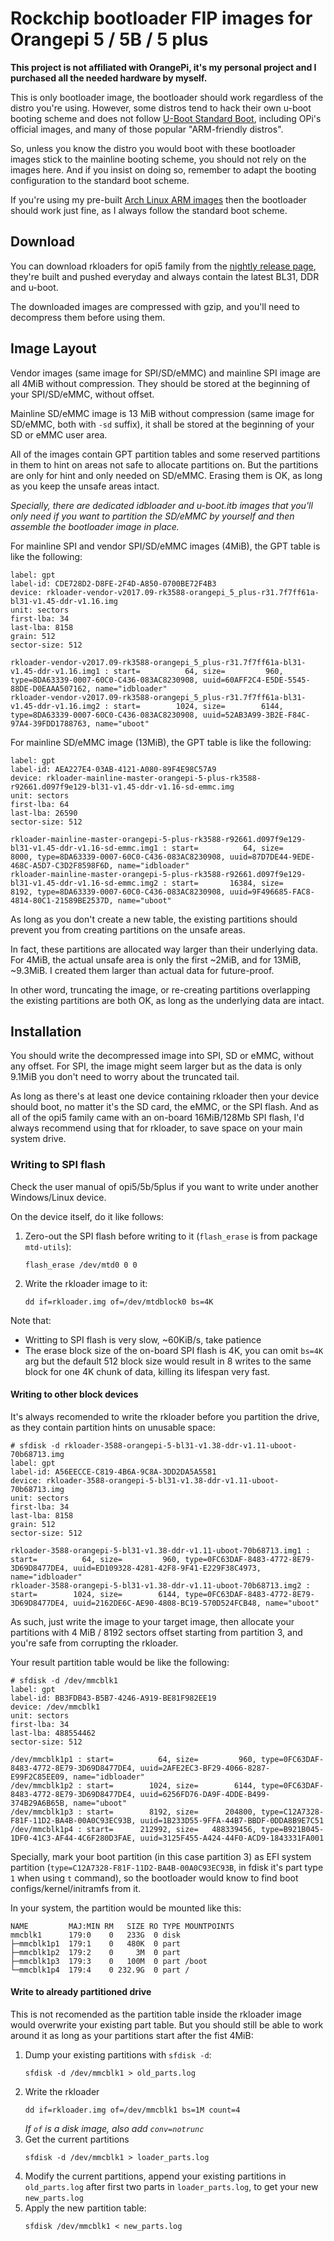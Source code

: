 # Rockchip bootloader FIP images for Orangepi 5 / 5B / 5 plus

**This project is not affiliated with OrangePi, it's my personal project and I purchased all the needed hardware by myself.**

This is only bootloader image, the bootloader should work regardless of the distro you're using. However, some distros tend to hack their own u-boot booting scheme and does not follow [U-Boot Standard Boot](https://docs.u-boot.org/en/latest/develop/bootstd.html), including OPi's official images, and many of those popular "ARM-friendly distros". 

So, unless you know the distro you would boot with these bootloader images stick to the mainline booting scheme, you should not rely on the images here. And if you insist on doing so, remember to adapt the booting configuration to the standard boot scheme.

If you're using my pre-built [Arch Linux ARM images](https://github.com/7Ji/orangepi5-archlinuxarm) then the bootloader should work just fine, as I always follow the standard boot scheme.

## Download

You can download rkloaders for opi5 family from the [nightly release page](https://github.com/7Ji/orangepi5-rkloader/releases/tag/nightly), they're built and pushed everyday and always contain the latest BL31, DDR and u-boot.

The downloaded images are compressed with gzip, and you'll need to decompress them before using them.

## Image Layout
Vendor images (same image for SPI/SD/eMMC) and mainline SPI image are all 4MiB without compression. They should be stored at the beginning of your SPI/SD/eMMC, without offset. 

Mainline SD/eMMC image is 13 MiB without compression (same image for SD/eMMC, both with `-sd` suffix), it shall be stored at the beginning of your SD or eMMC user area.

All of the images contain GPT partition tables and some reserved partitions in them to hint on areas not safe to allocate partitions on. But the partitions are only for hint and only needed on SD/eMMC. Erasing them is OK, as long as you keep the unsafe areas intact.

_Specially, there are dedicated idbloader and u-boot.itb images that you'll only need if you want to partition the SD/eMMC by yourself and then assemble the bootloader image in place._

For mainline SPI and vendor SPI/SD/eMMC images (4MiB), the GPT table is like the following:
```
label: gpt
label-id: CDE728D2-D8FE-2F4D-A850-0700BE72F4B3
device: rkloader-vendor-v2017.09-rk3588-orangepi_5_plus-r31.7f7ff61a-bl31-v1.45-ddr-v1.16.img
unit: sectors
first-lba: 34
last-lba: 8158
grain: 512
sector-size: 512

rkloader-vendor-v2017.09-rk3588-orangepi_5_plus-r31.7f7ff61a-bl31-v1.45-ddr-v1.16.img1 : start=          64, size=         960, type=8DA63339-0007-60C0-C436-083AC8230908, uuid=60AFF2C4-E5DE-5545-88DE-D0EAAA507162, name="idbloader"
rkloader-vendor-v2017.09-rk3588-orangepi_5_plus-r31.7f7ff61a-bl31-v1.45-ddr-v1.16.img2 : start=        1024, size=        6144, type=8DA63339-0007-60C0-C436-083AC8230908, uuid=52AB3A99-3B2E-F84C-97A4-39FDD1788763, name="uboot"
```
For mainline SD/eMMC image (13MiB), the GPT table is like the following:
```
label: gpt
label-id: AEA227E4-03AB-4121-A080-89F4E98C57A9
device: rkloader-mainline-master-orangepi-5-plus-rk3588-r92661.d097f9e129-bl31-v1.45-ddr-v1.16-sd-emmc.img
unit: sectors
first-lba: 64
last-lba: 26590
sector-size: 512

rkloader-mainline-master-orangepi-5-plus-rk3588-r92661.d097f9e129-bl31-v1.45-ddr-v1.16-sd-emmc.img1 : start=          64, size=        8000, type=8DA63339-0007-60C0-C436-083AC8230908, uuid=87D7DE44-9EDE-468C-A5D7-C3D2F8598F6D, name="idbloader"
rkloader-mainline-master-orangepi-5-plus-rk3588-r92661.d097f9e129-bl31-v1.45-ddr-v1.16-sd-emmc.img2 : start=       16384, size=        8192, type=8DA63339-0007-60C0-C436-083AC8230908, uuid=9F496685-FAC8-4814-80C1-21589BE2537D, name="uboot"
```
As long as you don't create a new table, the existing partitions should prevent you from creating partitions on the unsafe areas.

In fact, these partitions are allocated way larger than their underlying data. For 4MiB, the actual unsafe area is only the first ~2MiB, and for 13MiB, ~9.3MiB. I created them larger than actual data for future-proof. 

In other word, truncating the image, or re-creating partitions overlapping the existing partitions are both OK, as long as the underlying data are intact.

## Installation

You should write the decompressed image into SPI, SD or eMMC, without any offset. For SPI, the image might seem larger but as the data is only 9.1MiB you don't need to worry about the truncated tail.

As long as there's at least one device containing rkloader then your device should boot, no matter it's the SD card, the eMMC, or the SPI flash. And as all of the opi5 family came with an on-board 16MiB/128Mb SPI flash, I'd always recommend using that for rkloader, to save space on your main system drive.

### Writing to SPI flash
Check the user manual of opi5/5b/5plus if you want to write under another Windows/Linux device.

On the device itself, do it like follows:
1. Zero-out the SPI flash before writing to it (`flash_erase` is from package `mtd-utils`):
    ```
    flash_erase /dev/mtd0 0 0
    ```
2. Write the rkloader image to it:
   ```
   dd if=rkloader.img of=/dev/mtdblock0 bs=4K
   ```
Note that:
 - Writting to SPI flash is very slow, ~60KiB/s, take patience
 - The erase block size of the on-board SPI flash is 4K, you can omit `bs=4K` arg but the default 512 block size would result in 8 writes to the same block for one 4K chunk of data, killing its lifespan very fast.

#### Writing to other block devices
It's always recomended to write the rkloader before you partition the drive, as they contain partition hints on unusable space:
```
# sfdisk -d rkloader-3588-orangepi-5-bl31-v1.38-ddr-v1.11-uboot-70b68713.img
label: gpt
label-id: A56EECCE-C819-4B6A-9C8A-3DD2DA5A5581
device: rkloader-3588-orangepi-5-bl31-v1.38-ddr-v1.11-uboot-70b68713.img
unit: sectors
first-lba: 34
last-lba: 8158
grain: 512
sector-size: 512

rkloader-3588-orangepi-5-bl31-v1.38-ddr-v1.11-uboot-70b68713.img1 : start=          64, size=         960, type=0FC63DAF-8483-4772-8E79-3D69D8477DE4, uuid=ED109328-4281-42F8-9F41-E229F38C4973, name="idbloader"
rkloader-3588-orangepi-5-bl31-v1.38-ddr-v1.11-uboot-70b68713.img2 : start=        1024, size=        6144, type=0FC63DAF-8483-4772-8E79-3D69D8477DE4, uuid=2162DE6C-AE90-4808-BC19-570D524FCB48, name="uboot"
```
As such, just write the image to your target image, then allocate your partitions with 4 MiB / 8192 sectors offset starting from partition 3, and you're safe from corrupting the rkloader.

Your result partition table would be like the following:
```
# sfdisk -d /dev/mmcblk1
label: gpt
label-id: BB3FDB43-B5B7-4246-A919-BE81F982EE19
device: /dev/mmcblk1
unit: sectors
first-lba: 34
last-lba: 488554462
sector-size: 512

/dev/mmcblk1p1 : start=          64, size=         960, type=0FC63DAF-8483-4772-8E79-3D69D8477DE4, uuid=2AFE2EC3-BF29-4066-8287-E99F2C85EE09, name="idbloader"
/dev/mmcblk1p2 : start=        1024, size=        6144, type=0FC63DAF-8483-4772-8E79-3D69D8477DE4, uuid=6256FD76-DA9F-4DDE-B499-374B29A6B65B, name="uboot"
/dev/mmcblk1p3 : start=        8192, size=      204800, type=C12A7328-F81F-11D2-BA4B-00A0C93EC93B, uuid=1B233D55-9FFA-44B7-BBDF-0DDA8B9E7C51
/dev/mmcblk1p4 : start=      212992, size=   488339456, type=B921B045-1DF0-41C3-AF44-4C6F280D3FAE, uuid=3125F455-A424-44F0-ACD9-1843331FA001
```
Specially, mark your boot partition (in this case partition 3) as EFI system partition (`type=C12A7328-F81F-11D2-BA4B-00A0C93EC93B`, in fdisk it's part type `1` when using `t` command), so the bootloader would know to find boot configs/kernel/initramfs from it. 

In your system, the partition would be mounted like this:
```
NAME         MAJ:MIN RM   SIZE RO TYPE MOUNTPOINTS
mmcblk1      179:0    0   233G  0 disk 
├─mmcblk1p1  179:1    0   480K  0 part 
├─mmcblk1p2  179:2    0     3M  0 part 
├─mmcblk1p3  179:3    0   100M  0 part /boot
└─mmcblk1p4  179:4    0 232.9G  0 part /
```

#### Write to already partitioned drive
This is not recomended as the partition table inside the rkloader image would overwrite your existing part table. But you should still be able to work around it as long as your partitions start after the fist 4MiB:
 1. Dump your existing partitions with `sfdisk -d`:
    ```
    sfdisk -d /dev/mmcblk1 > old_parts.log
    ```
 2. Write the rkloader
    ```
    dd if=rkloader.img of=/dev/mmcblk1 bs=1M count=4
    ```
    _If `of` is a disk image, also add `conv=notrunc`_
 3. Get the current partitions
    ```
    sfdisk -d /dev/mmcblk1 > loader_parts.log
    ```
 4. Modify the current partitions, append your existing partitions in `old_parts.log` after first two parts in `loader_parts.log`, to get your new `new_parts.log`
 5. Apply the new partition table:
    ```
    sfdisk /dev/mmcblk1 < new_parts.log
    ```

